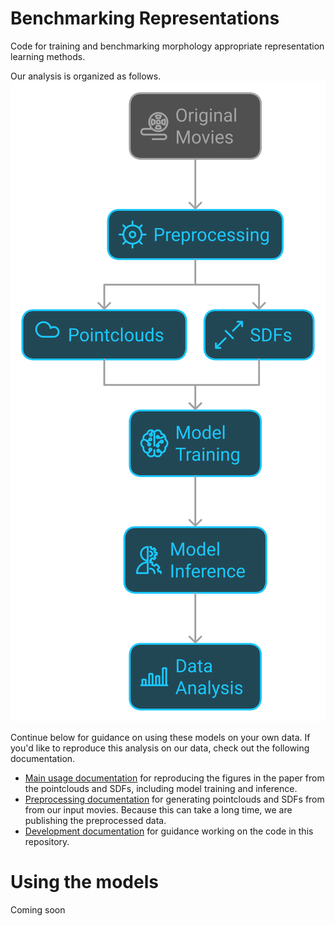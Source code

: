# Benchmarking Representations

Code for training and benchmarking morphology appropriate representation learning methods.

Our analysis is organized as follows.
![1. Original movies, 2. Preprocessing, 3a. Punctate structures: Generate pointclouds, 3b. Polymorphic structures: Generate SDFs, 4. Model training, 5. Model inference, 6. Data analysis](./docs/dataflow.svg)

Continue below for guidance on using these models on your own data.
If you'd like to reproduce this analysis on our data, check out the following documentation.

* [Main usage documentation](./docs/USAGE.md) for reproducing the figures in the paper from the pointclouds and SDFs, including model training and inference.
* [Preprocessing documentation](./subpackages/image_preprocessing/README.md) for generating pointclouds and SDFs from from our input movies. Because this can take a long time, we are publishing the preprocessed data.
* [Development documentation](./docs/DEVELOPMENT.md) for guidance working on the code in this repository.

# Using the models
Coming soon